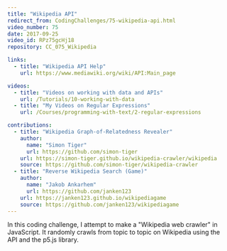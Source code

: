 ```yaml
---
title: "Wikipedia API"
redirect_from: CodingChallenges/75-wikipedia-api.html
video_number: 75
date: 2017-09-25
video_id: RPz75gcHj18
repository: CC_075_Wikipedia

links:
  - title: "Wikipedia API Help"
    url: https://www.mediawiki.org/wiki/API:Main_page

videos:
  - title: "Videos on working with data and APIs"
    url: /Tutorials/10-working-with-data
  - title: "My Videos on Regular Expressions"
    url: /Courses/programming-with-text/2-regular-expressions

contributions:
  - title: "Wikipedia Graph-of-Relatedness Revealer"
    author:
      name: "Simon Tiger"
      url: https://github.com/simon-tiger
    url: https://simon-tiger.github.io/wikipedia-crawler/wikipedia
    source: https://github.com/simon-tiger/wikipedia-crawler
  - title: "Reverse Wikipedia Search (Game)"
    author:
      name: "Jakob Ankarhem"
      url: https://github.com/janken123
    url: https://janken123.github.io/wikipediagame
    source: https://github.com/janken123/wikipediagame
---
```


In this coding challenge, I attempt to make a "Wikipedia web crawler" in JavaScript. It randomly crawls from topic to topic on Wikipedia using the API and the p5.js library.
